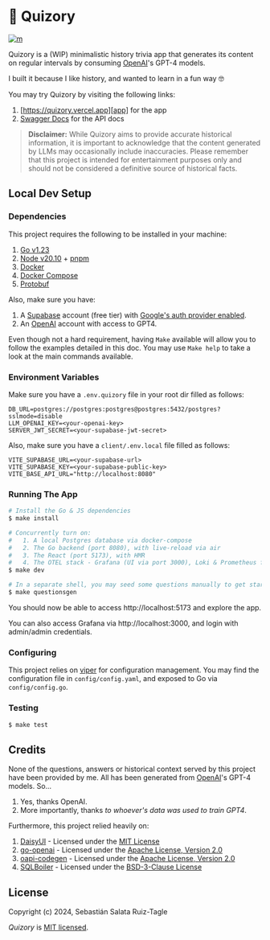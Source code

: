 # 📖 Quizory

[![m][bdg-mit]][mit]

Quizory is a (WIP) minimalistic history trivia app that generates its content on regular intervals
by consuming [OpenAI][openai]'s GPT-4 models.

I built it because I like history, and wanted to learn in a fun way 🤓

You may try Quizory by visiting the following links:

1. [https://quizory.vercel.app][app] for the app
2. [Swagger Docs][swagger-docs] for the API docs

> **Disclaimer:** While Quizory aims to provide accurate historical information, it is important to
> acknowledge that the content generated by LLMs may occasionally include inaccuracies. Please
> remember that this project is intended for entertainment purposes only and should not be
> considered a definitive source of historical facts.

## Local Dev Setup

### Dependencies

This project requires the following to be installed in your machine:

1. [Go v1.23][go]
2. [Node v20.10][nodejs] + [pnpm][pnpm]
3. [Docker][docker]
4. [Docker Compose][docker-compose]
5. [Protobuf][protobuf]

Also, make sure you have:

1. A [Supabase][supabase] account (free tier) with [Google's auth provider enabled][supabase-google].
2. An [OpenAI][openai] account with access to GPT4.

Even though not a hard requirement, having `Make` available will allow you to follow the examples
detailed in this doc. You may use `Make help` to take a look at the main commands available.

### Environment Variables

Make sure you have a `.env.quizory` file in your root dir filled as follows:

```env
DB_URL=postgres://postgres:postgres@postgres:5432/postgres?sslmode=disable
LLM_OPENAI_KEY=<your-openai-key>
SERVER_JWT_SECRET=<your-supabase-jwt-secret>
```

Also, make sure you have a `client/.env.local` file filled as follows:

```env
VITE_SUPABASE_URL=<your-supabase-url>
VITE_SUPABASE_KEY=<your-supabase-public-key>
VITE_BASE_API_URL="http://localhost:8080"
```

### Running The App

```sh
# Install the Go & JS dependencies
$ make install

# Concurrently turn on:
#   1. A local Postgres database via docker-compose
#   2. The Go backend (port 8080), with live-reload via air
#   3. The React (port 5173), with HMR
#   4. The OTEL stack - Grafana (UI via port 3000), Loki & Prometheus for now
$ make dev

# In a separate shell, you may seed some questions manually to get started:
$ make questionsgen
```

You should now be able to access http://localhost:5173 and explore the app.

You can also access Grafana via http://localhost:3000, and login with admin/admin credentials.

### Configuring

This project relies on [viper][viper] for configuration management. You may find the configuration file
in `config/config.yaml`, and exposed to Go via `config/config.go`.

### Testing

```sh
$ make test
```

## Credits

None of the questions, answers or historical context served by this project have been provided by me.
All has been generated from [OpenAI][openai]'s GPT-4 models. So...

1. Yes, thanks OpenAI.
2. More importantly, thanks _to whoever's data was used to train GPT4_.

Furthermore, this project relied heavily on:

1. [DaisyUI][daisyui] - Licensed under the [MIT License][daisyui-license]
2. [go-openai][go-openai] - Licensed under the [Apache License, Version 2.0][go-openai-license]
3. [oapi-codegen][oapi-codegen] - Licensed under the [Apache License, Version 2.0][oapi-codegen-license]
4. [SQLBoiler][sqlboiler] - Licensed under the [BSD-3-Clause License][sqlboiler-license]

## License

Copyright (c) 2024, Sebastián Salata Ruiz-Tagle

_Quizory_ is [MIT licensed](./LICENSE).

[app]: https://quizory.vercel.app/
[bdg-mit]: https://img.shields.io/badge/License-MIT-blue.svg
[daisyui-license]: https://github.com/saadeghi/daisyui?tab=MIT-1-ov-file
[daisyui]: https://daisyui.com/
[docker-compose]: https://docs.docker.com/compose/
[docker]: https://www.docker.com/
[go-openai-license]: https://github.com/sashabaranov/go-openai?tab=Apache-2.0-1-ov-file
[go-openai]: https://github.com/sashabaranov/go-openai
[go]: https://golang.org/
[mit]: https://opensource.org/licenses/MIT
[nodejs]: https://nodejs.org/en
[oapi-codegen-license]: https://github.com/oapi-codegen/oapi-codegen?tab=Apache-2.0-1-ov-file
[oapi-codegen]: https://github.com/oapi-codegen/oapi-codegen
[openai]: https://openai.com/
[pnpm]: https://pnpm.io/
[protobuf]: https://github.com/protocolbuffers/protobuf
[sqlboiler-license]: https://github.com/volatiletech/sqlboiler?tab=BSD-3-Clause-1-ov-file
[sqlboiler]: https://github.com/volatiletech/sqlboiler
[supabase]: https://supabase.com/
[supabase-google]: https://supabase.com/docs/guides/auth/social-login/auth-google
[swagger-docs]: https://quizory-api.salatart.com/openapi/swagger/index.html
[viper]: https://github.com/spf13/viper
